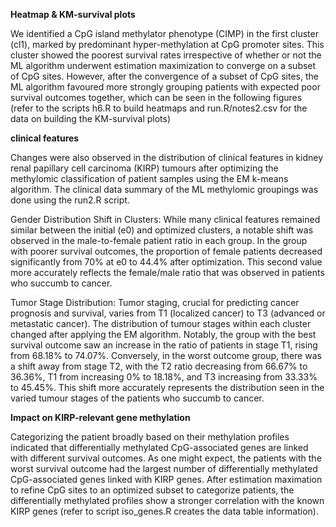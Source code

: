 **Heatmap & KM-survival plots**

We identified a CpG island methylator phenotype (CIMP) in the first cluster (cl1), marked by predominant hyper-methylation at CpG promoter sites. This cluster showed the poorest survival rates irrespective of whether or not the ML algorithm underwent estimation maximization to converge on a subset of CpG sites. However, after the convergence of a subset of CpG sites, the ML algorithm favoured more strongly grouping patients with expected poor survival outcomes together, which can be seen in the following figures (refer to the scripts h6.R to build heatmaps and run.R/notes2.csv for the data on building the KM-survival plots)

**clinical features**

Changes were also observed in the distribution of clinical features in kidney renal papillary cell carcinoma (KIRP) tumours after optimizing the methylomic classification of patient samples using the EM k-means algorithm. The clinical data summary of the ML methylomic groupings was done using the run2.R script.

Gender Distribution Shift in Clusters: While many clinical features remained similar between the initial (e0) and optimized clusters, a notable shift was observed in the male-to-female patient ratio in each group. In the group with poorer survival outcomes, the proportion of female patients decreased significantly from 70% at e0 to 44.4% after optimization. This second value more accurately reflects the female/male ratio that was observed in patients who succumb to cancer.

Tumor Stage Distribution: Tumor staging, crucial for predicting cancer prognosis and survival, varies from T1 (localized cancer) to T3 (advanced or metastatic cancer). The distribution of tumour stages within each cluster changed after applying the EM algorithm. Notably, the group with the best survival outcome saw an increase in the ratio of patients in stage T1, rising from 68.18% to 74.07%. Conversely, in the worst outcome group, there was a shift away from stage T2, with the T2 ratio decreasing from 66.67% to 36.36%, T1 from increasing 0% to 18.18%, and T3 increasing from 33.33% to 45.45%. This shift more accurately represents the distribution seen in the varied tumour stages of the patients who  succumb to cancer.

**Impact on KIRP-relevant gene methylation**

Categorizing the patient broadly based on their methylation profiles indicated that differentially methylated CpG-associated genes are linked with different survival outcomes. As one might expect, the patients with the worst survival outcome had the largest number of differentially methylated CpG-associated genes linked with KIRP genes. After estimation maximation to refine CpG sites to an optimized subset to categorize patients, the differentially methylated profiles show a stronger correlation with the known KIRP genes (refer to script iso_genes.R creates the data table information).
